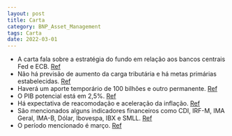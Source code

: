 ```yaml
---
layout: post
title: Carta
category: BNP_Asset_Management
tags: Carta
date: 2022-03-01
---
```


- A carta fala sobre a estratégia do fundo em relação aos bancos centrais Fed e ECB.
<a href="#" onclick="search_on_pdf('FedECB      Sem aumento de cargaMetas Primario100 bi temporario100 bi permamentePIB Potencia')">Ref</a>
- Não há previsão de aumento da carga tributária e há metas primárias estabelecidas.
<a href="#" onclick="search_on_pdf('FedECB      Sem aumento de cargaMetas Primario100 bi temporario100 bi permamentePIB Potencia')">Ref</a>
- Haverá um aporte temporário de 100 bilhões e outro permanente.
<a href="#" onclick="search_on_pdf('FedECB      Sem aumento de cargaMetas Primario100 bi temporario100 bi permamentePIB Potencia')">Ref</a>
- O PIB potencial está em 2,5%.
<a href="#" onclick="search_on_pdf('FedECB      Sem aumento de cargaMetas Primario100 bi temporario100 bi permamentePIB Potencia')">Ref</a>
- Há expectativa de reacomodação e aceleração da inflação.
<a href="#" onclick="search_on_pdf('FedECB      Sem aumento de cargaMetas Primario100 bi temporario100 bi permamentePIB Potencia')">Ref</a>
- São mencionados alguns indicadores financeiros como CDI, IRF-M, IMA Geral, IMA-B, Dólar, Ibovespa, IBX e SMLL.
<a href="#" onclick="search_on_pdf('CDI IRF-M IMA Geral IMA-B Dólar Ibovespa IBX SMLL Março')">Ref</a>
- O período mencionado é março.
<a href="#" onclick="search_on_pdf('CDI IRF-M IMA Geral IMA-B Dólar Ibovespa IBX SMLL Março')">Ref</a>

